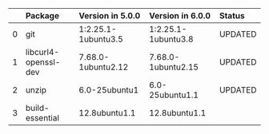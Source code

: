 <!-- markdown-link-check-disable -->

|    | Package              | Version in 5.0.0    | Version in 6.0.0    | Status   |
|---:|:---------------------|:--------------------|:--------------------|:---------|
|  0 | git                  | 1:2.25.1-1ubuntu3.5 | 1:2.25.1-1ubuntu3.8 | UPDATED  |
|  1 | libcurl4-openssl-dev | 7.68.0-1ubuntu2.12  | 7.68.0-1ubuntu2.15  | UPDATED  |
|  2 | unzip                | 6.0-25ubuntu1       | 6.0-25ubuntu1.1     | UPDATED  |
|  3 | build-essential      | 12.8ubuntu1.1       | 12.8ubuntu1.1       |          |